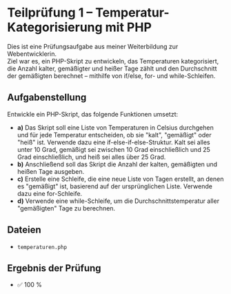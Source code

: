 # Teilprüfung 1 – Temperatur-Kategorisierung mit PHP

Dies ist eine Prüfungsaufgabe aus meiner Weiterbildung zur Webentwicklerin.  
Ziel war es, ein PHP-Skript zu entwickeln, das Temperaturen kategorisiert, die Anzahl kalter, gemäßigter und heißer Tage zählt und den Durchschnitt der gemäßigten berechnet – mithilfe von if/else, for- und while-Schleifen.



## Aufgabenstellung

Entwickle ein PHP-Skript, das folgende Funktionen umsetzt:
- **a)** Das Skript soll eine Liste von Temperaturen in Celsius durchgehen und für jede Temperatur entscheiden, ob sie "kalt", "gemäßigt" oder "heiß" ist. Verwende dazu eine if-else-if-else-Struktur. Kalt sei alles unter 10 Grad, gemäßigt sei zwischen 10 Grad einschließlich und 25 Grad einschließlich, und heiß sei alles über 25 Grad.
- **b)** Anschließend soll das Skript die Anzahl der kalten, gemäßigten und heißen Tage ausgeben.
- **c)** Erstelle eine Schleife, die eine neue Liste von Tagen erstellt, an denen es "gemäßigt" ist, basierend auf der ursprünglichen Liste. Verwende dazu eine for-Schleife.
- **d)** Verwende eine while-Schleife, um die Durchschnittstemperatur aller "gemäßigten" Tage zu berechnen.



## Dateien

- `temperaturen.php`



## Ergebnis der Prüfung

- ✅ 100 %

